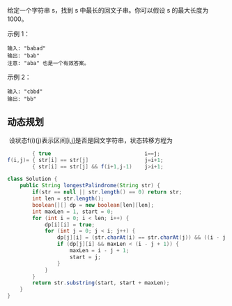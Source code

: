 给定一个字符串 s，找到 s 中最长的回文子串。你可以假设 s 的最大长度为 1000。

示例 1：

```
输入: "babad"
输出: "bab"
注意: "aba" 也是一个有效答案。
```


示例 2：

```
输入: "cbbd"
输出: "bb"
```



## 动态规划

​	设状态f(i)(j)表示区间[i,j]是否是回文字符串，状态转移方程为

```java
        { true                              i==j;
f(i,j)= { str[i] == str[j]                  j=i+1;
        { str[i] == str[j] && f(i+1,j-1)    j>i+1;
```





```java
class Solution {
    public String longestPalindrome(String str) {
        if(str == null || str.length() == 0) return str;
        int len = str.length();
        boolean[][] dp = new boolean[len][len];
        int maxLen = 1, start = 0;
        for (int i = 0; i < len; i++) {
            dp[i][i] = true;
            for (int j = 0; j < i; j++) {
                dp[j][i] = (str.charAt(i) == str.charAt(j)) && ((i - j < 2 || dp[j + 1][i - 1]));
                if (dp[j][i] && maxLen < (i - j + 1)) {
                    maxLen = i - j + 1;
                    start = j;
                }
            }
        }
        return str.substring(start, start + maxLen);   
    }
}
```

